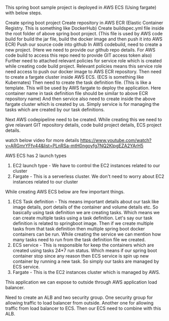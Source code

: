 This spring boot sample project is  deployed in AWS ECS (Using fargate) with below steps.

Create spring boot project
Create  repository in AWS ECR (Elastic Container Registry. This is something like DockerHub)
Create buildspec.yml file inside the root folder  of above spring boot project. (This file is used by AWS code build for build the jar file, build the docker image   and then push it into AWS ECR)
Push our source code into github
In AWS codebuild, need to create a new project. (Here we need to provide our github repo details. For AWS code build to access this repo need to provide GIT access token also)
Further need to attached relevant policies for service role which is created  while creating code build project.
Relevant policies means this service role need access to push our docker image to AWS ECR repository.
Then need to create a fargate cluster inside  AWS ECS. (ECS is something like Kubernates)
Then need to create the task definition file. (This is like a  template. This will be used by AWS fargate to deploy the application. Here container name in task definition file should be similar to above ECR repository name)
And then service also need to create inside the above fargate cluster which is created by us. Simply service is for managing the tasks which are created by our task definitions.

Next AWS codepipeline need to be created. While creating this we need to give relavant GIT repository details, code build project details,  ECS  project details.


watch below video for more details
https://www.youtube.com/watch?v=ARGmrYFfv44&list=PLnRSa-mtH0ngoyfg7NQ2KlpgEZA2YArH5

AWS ECS has 2 launch types
1. EC2 launch type - We have to control the EC2 instances related to our cluster
2. Fargate         - This is a serverless cluster. We don't need to worry  about EC2 instances related to our cluster

While creating AWS ECS below are few important things.

1. ECS Task definition - This means important details about our task like image details, port details of the container and volume details etc.
   So basically using task definition we are creating tasks. Which means we can create multiple tasks using a task definition.
   Let's say our task definition is related to springboot image. Then  if we create multiple tasks from that task definition then
   multiple spring boot docker containers can be run. While creating the service we can mention how many tasks need to run from the task definition file we created.
2. ECS service - This is responsible for keep  the containers which are created using tasks  24*7 run status.
   Which means if  our spring boot container stop since any reason then ECS service is spin up
   new container  by running a new task. So simply our tasks are managed by ECS service.
3. Fargate - This is the EC2 instances cluster which is managed by AWS.

This application we can expose to outside through AWS application load balancer.

Need to create an ALB and two security group. One security group for allowing traffic to load balancer from outside. Another one for allowing traffic from load balancer to ECS.
Then our ECS  need to combine with this ALB.

